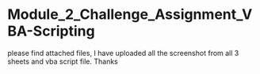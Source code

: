 # Module_2_Challenge_Assignment_VBA-Scripting
please find attached files, I have uploaded all the screenshot from all 3 sheets and vba script file. Thanks
